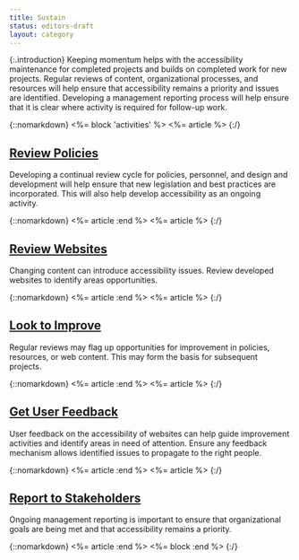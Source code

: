 ```yaml
---
title: Sustain
status: editors-draft
layout: category
---
```


{:.introduction}
Keeping momentum helps with the accessibility maintenance for completed projects and builds on completed work for new projects. Regular reviews of content, organizational processes, and resources will help ensure that accessibility remains a priority and issues are identified. Developing a management reporting process will help ensure that it is clear where activity is required for follow-up work.

{::nomarkdown}
<%= block 'activities' %>
<%= article %>
{:/}


## [Review Policies](review_policies.html)

Developing a continual review cycle for policies, personnel, and design and development will help ensure that new legislation and best practices are incorporated. This will also help develop accessibility as an ongoing activity.

{::nomarkdown}
<%= article :end %>
<%= article %>
{:/}

## [Review Websites](review_websites.html)

Changing content can introduce accessibility issues. Review developed websites to identify areas opportunities.

{::nomarkdown}
<%= article :end %>
<%= article %>
{:/}

## [Look to Improve](look_to_improve.html)

Regular reviews may flag up opportunities for improvement in policies, resources, or web content. This may form the basis for subsequent projects.

{::nomarkdown}
<%= article :end %>
<%= article %>
{:/}

## [Get User Feedback](get_user_feedback.html)

User feedback on the accessibility of websites can help guide improvement activities and identify areas in need of attention. Ensure any feedback mechanism allows identified issues to propagate to the right people. 

{::nomarkdown}
<%= article :end %>
<%= article %>
{:/}

## [Report to Stakeholders](report_to_stakeholders.html)

Ongoing management reporting is important to ensure that organizational goals are being met and that accessibility remains a priority.

{::nomarkdown}
<%= article :end %>
<%= block :end %>
{:/}